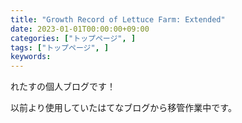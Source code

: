 ```yaml
---
title: "Growth Record of Lettuce Farm: Extended"
date: 2023-01-01T00:00:00+09:00
categories: ["トップページ", ]
tags: ["トップページ", ]
keywords:
---
```


れたすの個人ブログです！

以前より使用していたはてなブログから移管作業中です。



